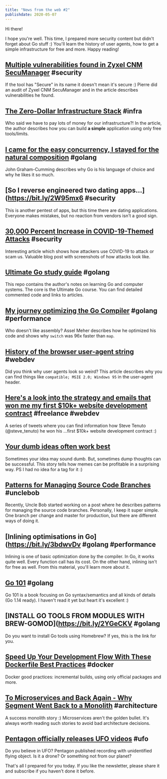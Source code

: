 ```yaml
---
title: "News from the web #2"
publishdate: 2020-05-07
---
```


Hi there!

I hope you're well. This time, I prepared more security content but didn't forget about Go stuff :) You'll learn the history of user agents, how to get a simple infrastructure for free and more. Happy reading!

## [Multiple vulnerabilities found in Zyxel CNM SecuManager](https://bit.ly/35Ev6EM) #security

If the tool has "Secure" in its name it doesn't mean it's secure :) Pierre did an audit of Zyxel CNM SecuManager and in the article describes vulnerabilities he found.

## [The Zero-Dollar Infrastructure Stack](https://bit.ly/3b6Fd6l) #infra

Who said we have to pay lots of money for our infrastructure?! In the article, the author describes how you can build **a simple** application using only free tools/limits.

## [I came for the easy concurrency, I stayed for the natural composition](https://bit.ly/2zgCcmY) #golang

John Graham-Cumming describes why Go is his language of choice and why he likes it so much.

## [So I reverse engineered two dating apps...](https://bit.ly/2W95mx6 #security

This is another pentest of apps, but this time there are dating applications. Everyone makes mistakes, but no reaction from vendors isn't a good sign.

## [30,000 Percent Increase in COVID-19-Themed Attacks](https://bit.ly/2WaC5lT) #security

Interesting article which shows how attackers use COVID-19 to attack or scam us. Valuable blog post with screenshots of how attacks look like.

## [Ultimate Go study guide](https://bit.ly/2A1ikEA) #golang

This repo contains the author's notes on learning Go and computer systems. The core is the Ultimate Go course. You can find detailed commented code and links to articles.

## [My journey optimizing the Go Compiler](https://bit.ly/3dlVohN) #golang #performance

Who doesn't like assembly? Assel Meher describes how he optimized his code and shows why `switch` was 96x faster than `map`.

## [History of the browser user-agent string](https://bit.ly/2WsnQHO) #webdev

Did you think why user agents look so weird? This article describes why you can find things like `compatible; MSIE 2.0; Windows 95` in the user-agent header.

## [Here's a look into the strategy and emails that won me my first $10k+ website development contract](https://bit.ly/2zfkPmo) #freelance #webdev

A series of tweets where you can find information how Steve Tenuto (@steve_tenuto) he won his ...first $10k+ website development contract :)

## [Your dumb ideas often work best](https://bit.ly/2WxJlHw)

Sometimes your idea may sound dumb. But, sometimes dump thoughts can be successful. This story tells how memes can be profitable in a surprising way. PS I had no idea for a tag for it :)

## [Patterns for Managing Source Code Branches](https://bit.ly/35Dkoyp) #unclebob

Recently, Uncle Bob started working on a post where he describes patterns for managing the source code branches. Personally, I keep it super simple. One branch per change and master for production, but there are different ways of doing it.

## [Inlining optimisations in Go](https://bit.ly/3bdwvDv #golang #performance

Inlining is one of basic optimization done by the compiler. In Go, it works quite well. Every function call has its cost. On the other hand, inlining isn't for free as well. From this material, you'll learn more about it.

## [Go 101](https://bit.ly/2SKWvzA) #golang

Go 101 is a book focusing on Go syntax/semantics and all kinds of details (Go 1.14 ready). I haven't read it yet but heart it's excellent :) 

## [INSTALL GO TOOLS FROM MODULES WITH BREW-GOMOD](https://bit.ly/2YGeCKV #golang

Do you want to install Go tools using Homebrew? If yes, this is the link for you.

## [Speed Up Your Development Flow With These Dockerfile Best Practices](https://dockr.ly/2WxQ1Fv) #docker

Docker good practices: incremental builds, using only official packages and more.

## [To Microservices and Back Again - Why Segment Went Back to a Monolith](https://bit.ly/2L9W2Tz) #architecture

A success monolith story :) Microservices aren't the golden bullet. It's always worth reading such stories to avoid bad architecture decisions.

## [Pentagon officially releases UFO videos](https://cnn.it/35fGK8R) #ufo

Do you believe in UFO? Pentagon published recording with unidentified flying object. Is it a drone? Or something not from our planet?

That's all I prepared for you today. If you like the newsletter, please share it and subscribe if you haven't done it before.
